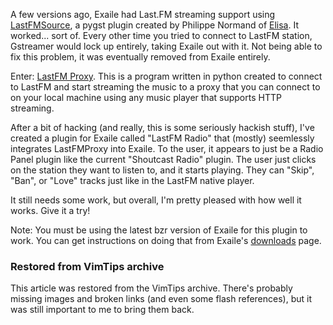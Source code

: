 <!-- :metadata:

title: Exaile LastFM Proxy Plugin
tags: Exaile, Programming, Music
publishedAt: 2008-04-17T18:12:32-07:00
summary:

A few versions ago, Exaile had Last.FM streaming support using <a
href='http://svn.base-art.net/public/elisa/lastfm/lastfm_src.py'>LastFMSource</a>,
a pygst plugin created by Philippe Normand of <a
href='http://elisa.fluendo.com'>Elisa</a>. It worked... sort of.  Every other
time you tried to connect to LastFM station, Gstreamer would lock up entirely,
taking Exaile out with it.  Not being able to fix this problem, it was
eventually removed from Exaile entirely.<br><br>
 Enter: <a
href='http://vidar.gimp.org/?page_id=50'>LastFM Proxy</a>...

-->

A few versions ago, Exaile had Last.FM streaming support using <a
href='http://svn.base-art.net/public/elisa/lastfm/lastfm_src.py'>LastFMSource</a>,
a pygst plugin created by Philippe Normand of <a
href='http://elisa.fluendo.com'>Elisa</a>. It worked... sort of.  Every other
time you tried to connect to LastFM station, Gstreamer would lock up entirely,
taking Exaile out with it.  Not being able to fix this problem, it was
eventually removed from Exaile entirely.

Enter: <a
href='http://vidar.gimp.org/?page_id=50'>LastFM Proxy</a>.  This is a program
written in python created to connect to LastFM and start streaming the music to
a proxy that you can connect to on your local machine using any music player
that supports HTTP streaming.

After a bit of hacking (and really,
this is some seriously hackish stuff), I've created a plugin for Exaile called
"LastFM Radio" that (mostly) seemlessly integrates LastFMProxy into Exaile.  To
the user, it appears to just be a Radio Panel plugin like the current
"Shoutcast Radio" plugin.  The user just clicks on the station they want to
listen to, and it starts playing.  They can "Skip", "Ban", or "Love" tracks
just like in the LastFM native player.

It still needs some work, but overall, I'm pretty pleased with how well it
works.  Give it a try!

Note:  You must be using the latest bzr version of Exaile for this plugin to
work.  You can get instructions on doing that from Exaile's <a
href='http://www.exaile.org/downloads'>downloads</a> page.

<div class="restored-from-archive">
  <h3>Restored from VimTips archive</h3>
  <p>
  This article was restored from the VimTips archive. There's probably
  missing images and broken links (and even some flash references), but it
  was still important to me to bring them back.
  </p>
</div>
